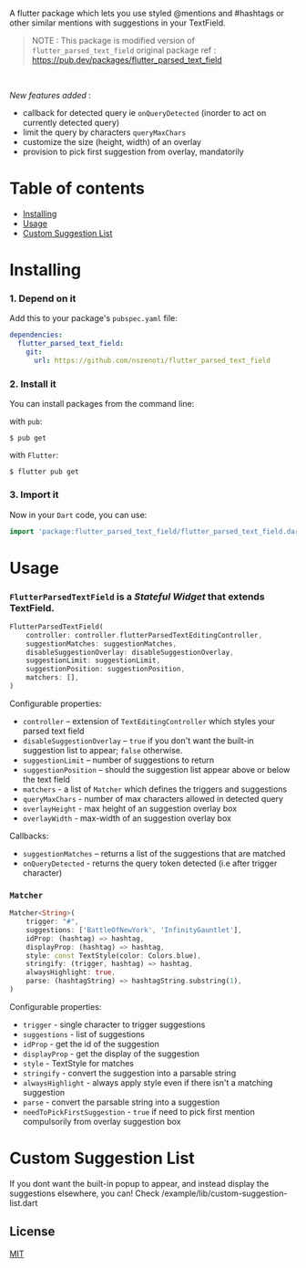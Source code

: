 A flutter package which lets you use styled @mentions and #hashtags or other similar mentions with suggestions in your TextField.

> NOTE : 
> This package is modified version of `flutter_parsed_text_field`
> original package ref : https://pub.dev/packages/flutter_parsed_text_field 

<br>

*New features added* :
- callback for detected query ie `onQueryDetected` (inorder to act on currently detected query)
- limit the query by characters `queryMaxChars`
- customize the size (height, width) of an overlay
- provision to pick first suggestion from overlay, mandatorily

# Table of contents

- [Installing](#installing)
- [Usage](#usage)
- [Custom Suggestion List](#custom-suggestion-list)

# Installing

### 1. Depend on it

Add this to your package's `pubspec.yaml` file:

```yaml
dependencies:
  flutter_parsed_text_field:
    git:
      url: https://github.com/nszenoti/flutter_parsed_text_field
```

### 2. Install it

You can install packages from the command line:

with `pub`:

```
$ pub get
```

with `Flutter`:

```
$ flutter pub get
```

### 3. Import it

Now in your `Dart` code, you can use:

```dart
import 'package:flutter_parsed_text_field/flutter_parsed_text_field.dart';
```

# Usage

### `FlutterParsedTextField` is a _Stateful Widget_ that extends TextField.

```dart
FlutterParsedTextField(
    controller: controller.flutterParsedTextEditingController,
    suggestionMatches: suggestionMatches,
    disableSuggestionOverlay: disableSuggestionOverlay,
    suggestionLimit: suggestionLimit,
    suggestionPosition: suggestionPosition,
    matchers: [],
)
```

Configurable properties:

- `controller` – extension of `TextEditingController` which styles your parsed text field
- `disableSuggestionOverlay` –  `true` if you don't want the built-in suggestion list to appear; `false` otherwise.
- `suggestionLimit` – number of suggestions to return
- `suggestionPosition` – should the suggestion list appear above or below the text field
- `matchers` - a list of `Matcher` which defines the triggers and suggestions
- `queryMaxChars` - number of max characters allowed in detected query
- `overlayHeight` - max height of an suggestion overlay box
- `overlayWidth` - max-width of an suggestion overlay box

Callbacks:

- `suggestionMatches` – returns a list of the suggestions that are matched
- `onQueryDetected` - returns the query token detected (i.e after trigger character)

### `Matcher`

```dart
Matcher<String>(
    trigger: "#",
    suggestions: ['BattleOfNewYork', 'InfinityGauntlet'],
    idProp: (hashtag) => hashtag,
    displayProp: (hashtag) => hashtag,
    style: const TextStyle(color: Colors.blue),
    stringify: (trigger, hashtag) => hashtag,
    alwaysHighlight: true,
    parse: (hashtagString) => hashtagString.substring(1),
)
```

Configurable properties:

- `trigger` - single character to trigger suggestions
- `suggestions` - list of suggestions
- `idProp` - get the id of the suggestion
- `displayProp` - get the display of the suggestion
- `style` - TextStyle for matches
- `stringify` - convert the suggestion into a parsable string
- `alwaysHighlight` - always apply style even if there isn't a matching suggestion
- `parse` - convert the parsable string into a suggestion
- `needToPickFirstSuggestion` - `true` if need to pick first mention compulsorily from overlay suggestion box

# Custom Suggestion List
If you dont want the built-in popup to appear, and instead display the suggestions elsewhere, you can!
Check /example/lib/custom-suggestion-list.dart

## License
[MIT](https://choosealicense.com/licenses/mit/)